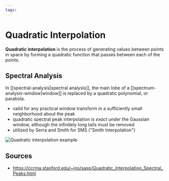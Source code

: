 ```yaml
---
tags:
---
```


# Quadratic Interpolation

**Quadratic interpolation** is the process of generating values between points in space by forming a quadratic function that passes between each of the points.

## Spectral Analysis

In [[spectral-analysis|spectral analysis]], the main lobe of a [[spectrum-analysis-window|window]] is replaced by a quadratic polynomial, or parabola.

- valid for any practical window transform in a sufficiently small neighborhood about the peak
- quadratic spectral peak interpolation is _exact_ under the Gaussian window, although the infinitely long tails must be removed
- utilized by Serra and Smith for SMS ("Smith Interpolation")

![Quadratic interpolation example](../public/attachments/quadratic-interpolation-example.png)

## Sources

- <https://ccrma.stanford.edu/~jos/sasp/Quadratic_Interpolation_Spectral_Peaks.html>
